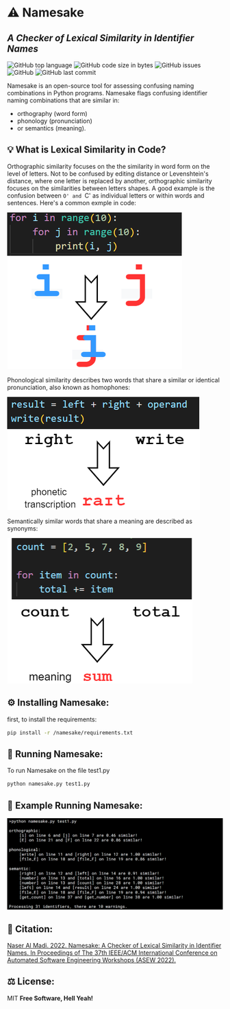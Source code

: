 # ⚠️ Namesake
## _A Checker of Lexical Similarity in Identifier Names_
![GitHub top language](https://img.shields.io/github/languages/top/nalmadi/Namesake?style=for-the-badge)
![GitHub code size in bytes](https://img.shields.io/github/languages/code-size/nalmadi/Namesake?style=for-the-badge)
![GitHub issues](https://img.shields.io/github/issues-raw/nalmadi/Namesake?style=for-the-badge)
![GitHub](https://img.shields.io/github/license/nalmadi/Namesake?style=for-the-badge)
![GitHub last commit](https://img.shields.io/github/last-commit/nalmadi/Namesake?style=for-the-badge)

Namesake is an open-source tool for assessing confusing naming combinations in Python programs.
Namesake flags confusing identifier naming combinations that are similar in:
* orthography (word form)
* phonology (pronunciation)
* or semantics (meaning).

## 💡 What is Lexical Similarity in Code?

Orthographic similarity focuses on the the similarity in word form on the level of letters. Not to be confused by editing distance or Levenshtein's distance, where one letter is replaced by another, orthographic similarity focuses on the similarities between letters shapes.  A good example is the confusion between `O' and `C' as individual letters or within words and sentences. Here's a common exmple in code:


![Orthographic similarity](/documentation/imgs/ortho_example.drawio.png)


Phonological similarity describes two words that share a similar or identical pronunciation, also known as homophones:


![Orthographic similarity](/documentation/imgs/real_phono.drawio.png)


Semantically similar words that share a meaning are described as synonyms:


![Semantic similarity](/documentation/imgs/semantic.drawio.png)




## ⚙️ Installing Namesake:
first, to install the requirements:

```sh
pip install -r /namesake/requirements.txt
```

## 🚀 Running Namesake:
To run Namesake on the file test1.py

```sh
python namesake.py test1.py
```

## 👀 Example Running Namesake:
![Namesake Example](/documentation/imgs/demo-Namesake.png)

## 📝 Citation:
[Naser Al Madi. 2022. Namesake: A Checker of Lexical Similarity in Identifier
Names. In Proceedings of The 37th IEEE/ACM International Conference on
Automated Software Engineering Workshops (ASEW 2022).](https://www.researchgate.net/publication/362932462_How_Readable_is_Model-generated_Code_Examining_Readability_and_Visual_Inspection_of_GitHub_Copilot)


## ⚖️ License:

MIT **Free Software, Hell Yeah!**
